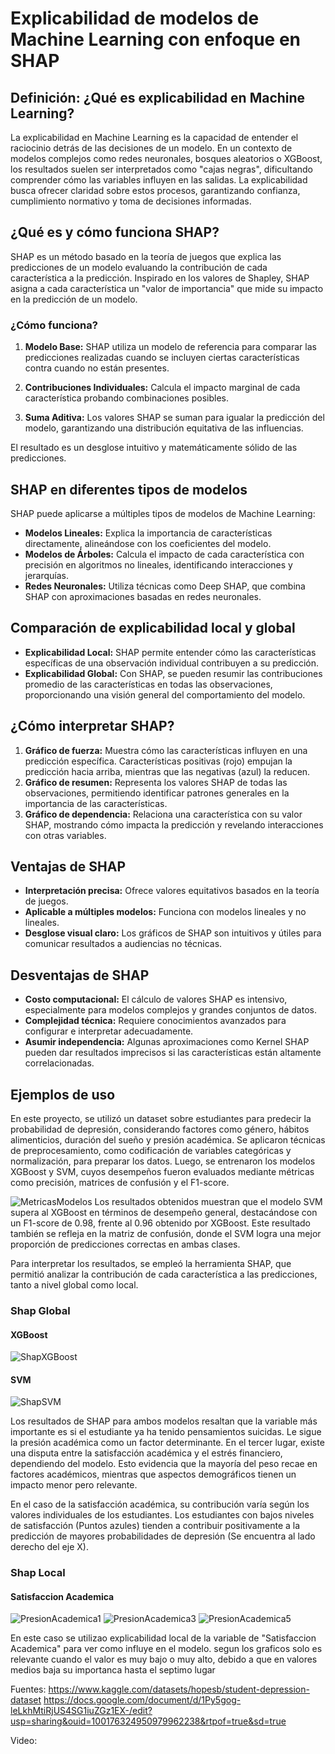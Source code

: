 # Explicabilidad de modelos de Machine Learning con enfoque en SHAP

## Definición: ¿Qué es explicabilidad en Machine Learning?

La explicabilidad en Machine Learning es la capacidad de entender el raciocinio detrás de las decisiones de un modelo. 
En un contexto de modelos complejos como redes neuronales, bosques aleatorios o XGBoost, los 
resultados suelen ser interpretados como "cajas negras", dificultando comprender cómo las variables influyen en 
las salidas. La explicabilidad busca ofrecer claridad sobre estos procesos, garantizando confianza, cumplimiento normativo 
y toma de decisiones informadas.

## ¿Qué es y cómo funciona SHAP?

SHAP es un método basado en la teoría de juegos que explica las predicciones de un modelo evaluando la contribución 
de cada característica a la predicción. Inspirado en los valores de Shapley, SHAP asigna a cada característica un "valor de importancia" 
que mide su impacto en la predicción de un modelo.

### ¿Cómo funciona?

1. **Modelo Base:** SHAP utiliza un modelo de referencia para comparar las predicciones realizadas cuando se incluyen ciertas 
características contra cuando no están presentes.

2. **Contribuciones Individuales:** Calcula el impacto marginal de cada característica probando combinaciones posibles.

3. **Suma Aditiva:** Los valores SHAP se suman para igualar la predicción del modelo, garantizando una distribución equitativa de las influencias.

El resultado es un desglose intuitivo y matemáticamente sólido de las predicciones.


## SHAP en diferentes tipos de modelos

SHAP puede aplicarse a múltiples tipos de modelos de Machine Learning:

- **Modelos Lineales:** Explica la importancia de características directamente, alineándose con los coeficientes del modelo.
- **Modelos de Árboles:** Calcula el impacto de cada característica con precisión en algoritmos no lineales, identificando interacciones y jerarquías.
- **Redes Neuronales:** Utiliza técnicas como Deep SHAP, que combina SHAP con aproximaciones basadas en redes neuronales.

## Comparación de explicabilidad local y global

- **Explicabilidad Local:** SHAP permite entender cómo las características específicas de una observación individual contribuyen a su predicción.
- **Explicabilidad Global:** Con SHAP, se pueden resumir las contribuciones promedio de las características en todas las observaciones, proporcionando una visión general del comportamiento del modelo.

## ¿Cómo interpretar SHAP?

1. **Gráfico de fuerza:** Muestra cómo las características influyen en una predicción específica. Características positivas (rojo) empujan la predicción hacia arriba, mientras que las negativas (azul) la reducen.
2. **Gráfico de resumen:** Representa los valores SHAP de todas las observaciones, permitiendo identificar patrones generales en la importancia de las características.
3. **Gráfico de dependencia:** Relaciona una característica con su valor SHAP, mostrando cómo impacta la predicción y revelando interacciones con otras variables.


## Ventajas de SHAP

- **Interpretación precisa:** Ofrece valores equitativos basados en la teoría de juegos.
- **Aplicable a múltiples modelos:** Funciona con modelos lineales y no lineales.
- **Desglose visual claro:** Los gráficos de SHAP son intuitivos y útiles para comunicar resultados a audiencias no técnicas.

## Desventajas de SHAP

- **Costo computacional:** El cálculo de valores SHAP es intensivo, especialmente para modelos complejos y grandes conjuntos de datos.
- **Complejidad técnica:** Requiere conocimientos avanzados para configurar e interpretar adecuadamente.
- **Asumir independencia:** Algunas aproximaciones como Kernel SHAP pueden dar resultados imprecisos si las características están altamente correlacionadas.


## Ejemplos de uso

En este proyecto, se utilizó un dataset sobre estudiantes para predecir la probabilidad de depresión, considerando factores como género, hábitos alimenticios, duración del sueño y presión académica. Se aplicaron técnicas de preprocesamiento, como codificación de variables categóricas y normalización, para preparar los datos. Luego, se entrenaron los modelos XGBoost y SVM, cuyos desempeños fueron evaluados mediante métricas como precisión, matrices de confusión y el F1-score.

![MetricasModelos](MetricasModelos.png)
Los resultados obtenidos muestran que el modelo SVM supera al XGBoost en términos de desempeño general, destacándose con un F1-score de 0.98, frente al 0.96 obtenido por XGBoost. Este resultado también se refleja en la matriz de confusión, donde el SVM logra una mejor proporción de predicciones correctas en ambas clases.

Para interpretar los resultados, se empleó la herramienta SHAP, que permitió analizar la contribución de cada característica a las predicciones, tanto a nivel global como local.

### Shap Global

#### XGBoost
![ShapXGBoost](ShapXGBoost.png)

#### SVM
![ShapSVM](ShapSVM.png)

Los resultados de SHAP para ambos modelos resaltan que la variable más importante es si el estudiante ya ha tenido pensamientos suicidas. Le sigue la presión académica como un factor determinante. En el tercer lugar, existe una disputa entre la satisfacción académica y el estrés financiero, dependiendo del modelo. Esto evidencia que la mayoría del peso recae en factores académicos, mientras que aspectos demográficos tienen un impacto menor pero relevante.

En el caso de la satisfacción académica, su contribución varía según los valores individuales de los estudiantes. Los estudiantes con bajos niveles de satisfacción (Puntos azules) tienden a contribuir positivamente a la predicción de mayores probabilidades de depresión (Se encuentra al lado derecho del eje X).

### Shap Local

#### Satisfaccion Academica

![PresionAcademica1](PresionAcademica1.png)
![PresionAcademica3](PresionAcademica3.png)
![PresionAcademica5](PresionAcademica5.png)

En este caso se utilizao explicabilidad local de la variable de "Satisfaccion Academica" para ver como influye en el modelo. segun los graficos solo es relevante cuando el valor es muy bajo o muy alto, debido a que en valores medios baja su importanca hasta el septimo lugar

Fuentes:
https://www.kaggle.com/datasets/hopesb/student-depression-dataset
https://docs.google.com/document/d/1Py5gog-leLkhMtiRjUS4SG1iuZGz1EX-/edit?usp=sharing&ouid=100176324950979962238&rtpof=true&sd=true 

Video: